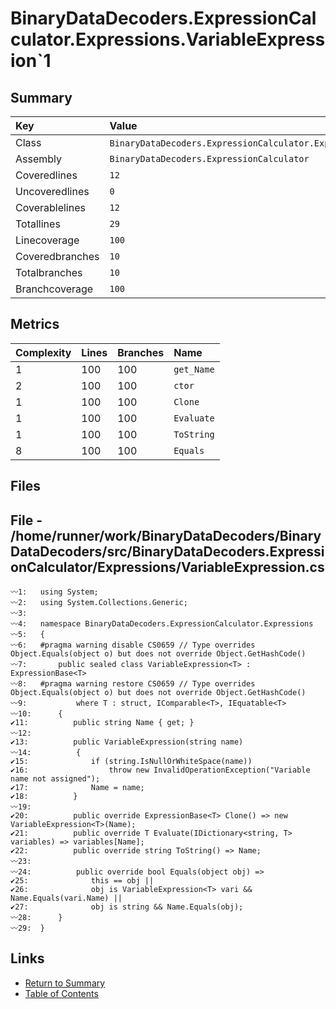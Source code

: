 ﻿# BinaryDataDecoders.ExpressionCalculator.Expressions.VariableExpression`1

## Summary

| Key             | Value                                                                      |
| :-------------- | :------------------------------------------------------------------------- |
| Class           | `BinaryDataDecoders.ExpressionCalculator.Expressions.VariableExpression`1` |
| Assembly        | `BinaryDataDecoders.ExpressionCalculator`                                  |
| Coveredlines    | `12`                                                                       |
| Uncoveredlines  | `0`                                                                        |
| Coverablelines  | `12`                                                                       |
| Totallines      | `29`                                                                       |
| Linecoverage    | `100`                                                                      |
| Coveredbranches | `10`                                                                       |
| Totalbranches   | `10`                                                                       |
| Branchcoverage  | `100`                                                                      |

## Metrics

| Complexity | Lines | Branches | Name       |
| :--------- | :---- | :------- | :--------- |
| 1          | 100   | 100      | `get_Name` |
| 2          | 100   | 100      | `ctor`     |
| 1          | 100   | 100      | `Clone`    |
| 1          | 100   | 100      | `Evaluate` |
| 1          | 100   | 100      | `ToString` |
| 8          | 100   | 100      | `Equals`   |

## Files

## File - /home/runner/work/BinaryDataDecoders/BinaryDataDecoders/src/BinaryDataDecoders.ExpressionCalculator/Expressions/VariableExpression.cs

```CSharp
〰1:   using System;
〰2:   using System.Collections.Generic;
〰3:   
〰4:   namespace BinaryDataDecoders.ExpressionCalculator.Expressions
〰5:   {
〰6:   #pragma warning disable CS0659 // Type overrides Object.Equals(object o) but does not override Object.GetHashCode()
〰7:       public sealed class VariableExpression<T> : ExpressionBase<T>
〰8:   #pragma warning restore CS0659 // Type overrides Object.Equals(object o) but does not override Object.GetHashCode()
〰9:           where T : struct, IComparable<T>, IEquatable<T>
〰10:      {
✔11:          public string Name { get; }
〰12:  
✔13:          public VariableExpression(string name)
〰14:          {
✔15:              if (string.IsNullOrWhiteSpace(name))
✔16:                  throw new InvalidOperationException("Variable name not assigned");
✔17:              Name = name;
✔18:          }
〰19:  
✔20:          public override ExpressionBase<T> Clone() => new VariableExpression<T>(Name);
✔21:          public override T Evaluate(IDictionary<string, T> variables) => variables[Name];
✔22:          public override string ToString() => Name;
〰23:  
〰24:          public override bool Equals(object obj) =>
✔25:              this == obj ||
✔26:              obj is VariableExpression<T> vari && Name.Equals(vari.Name) ||
✔27:              obj is string && Name.Equals(obj);
〰28:      }
〰29:  }
```

## Links

* [Return to Summary](Summary.md)
* [Table of Contents](../TOC.md)

